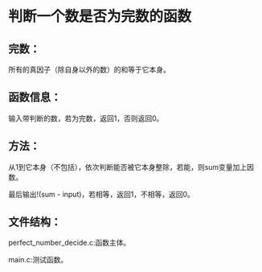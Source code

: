 # 判断一个数是否为完数的函数
## 完数：
所有的真因子（除自身以外的数）的和等于它本身。
## 函数信息：
输入带判断的数，若为完数，返回1，否则返回0。
## 方法：
从1到它本身（不包括），依次判断能否被它本身整除，若能，则sum变量加上因数。

最后输出!(sum - input)，若相等，返回1，不相等，返回0。
## 文件结构：
perfect_number_decide.c:函数主体。

main.c:测试函数。
